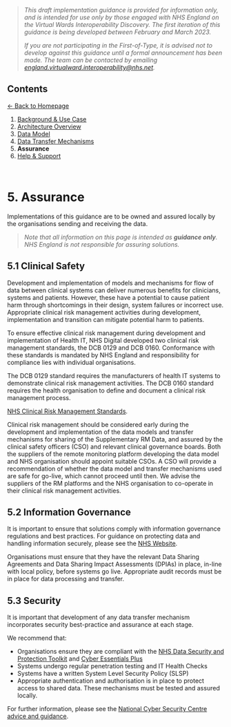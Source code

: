 > *This draft implementation guidance is provided for information only, and is intended for use only by those engaged with NHS England on the Virtual Wards Interoperability Discovery. The first iteration of this guidance is being developed between February and March 2023.* 
>
> *If you are not participating in the First-of-Type, it is advised not to develop against this guidance until a formal announcement has been made. The team can be contacted by emailing england.virtualward.interoperability@nhs.net.*


## Contents
[&larr; Back to Homepage](/README.md)
1. [Background & Use Case](/1_Background.md)
2. [Architecture Overview](/2_Architecture.md)
3. [Data Model](/3_Data_Model.md)
4. [Data Transfer Mechanisms](/4_Data_Transfer_Mechanisms.md)
5. **Assurance**
6. [Help & Support](/6_Support.md)

<br>

# 5. Assurance

Implementations of this guidance are to be owned and assured locally by the organisations sending and receiving the data. 

> *Note that all information on this page is intended as **guidance only**. NHS England is not responsible for assuring solutions.*

## 5.1 Clinical Safety

Development and implementation of models and mechanisms for flow of data between clinical systems can deliver numerous benefits for clinicians, systems and patients. However, these have a potential to cause patient harm through shortcomings in their design, system failures or incorrect use. Appropriate clinical risk management activities during development, implementation and transition can mitigate potential harm to patients.

To ensure effective clinical risk management during development and implementation of Health IT, NHS Digital developed two clinical risk management standards, the DCB 0129 and DCB 0160. Conformance with these standards is mandated by NHS England and responsibility for compliance lies with individual organisations.

The DCB 0129 standard requires the manufacturers of health IT systems to demonstrate clinical risk management activities. The DCB 0160 standard requires the health organisation to define and document a clinical risk management process. 

[NHS Clinical Risk Management Standards](https://digital.nhs.uk/services/clinical-safety/clinical-risk-management-standards).

Clinical risk management should be considered early during the development and implementation of the data models and transfer mechanisms for sharing of the Supplementary RM Data, and assured by the clinical safety officers (CSO) and relevant clinical governance boards. Both the suppliers of the remote monitoring platform developing the data model and NHS organisation should appoint suitable CSOs. A CSO will provide a recommendation of whether the data model and transfer mechanisms used are safe for go-live, which cannot proceed until then. We advise the suppliers of the RM platforms and the NHS organisation to co-operate in their clinical risk management activities.

## 5.2 Information Governance

It is important to ensure that solutions comply with information governance regulations and best practices. For guidance on protecting data and handling information securely, please see the [NHS Website](https://digital.nhs.uk/data-and-information/looking-after-information/data-security-and-information-governance). 

Organisations must ensure that they have the relevant Data Sharing Agreements and Data Sharing Impact Assessments (DPIAs) in place, in-line with local policy, before systems go live. Appropriate audit records must be in place for data processing and transfer. 

## 5.3 Security

It is important that development of any data transfer mechanism incorporates security best-practice and assurance at each stage. 

We recommend that:
- Organisations ensure they are compliant with the [NHS Data Security and Protection Toolkit](https://www.dsptoolkit.nhs.uk/) and [Cyber Essentials Plus](https://www.ncsc.gov.uk/cyberessentials/overview)
- Systems undergo regular penetration testing and IT Health Checks
- Systems have a written System Level Security Policy (SLSP)
- Appropriate authentication and authorisation is in place to protect access to shared data. These mechanisms must be tested and assured locally. 

For further information, please see the [National Cyber Security Centre advice and guidance](https://www.ncsc.gov.uk/section/advice-guidance/all-topics).
